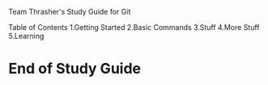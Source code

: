 Team Thrasher's Study Guide for Git


Table of Contents
1.Getting Started
2.Basic Commands
3.Stuff
4.More Stuff
5.Learning












End of Study Guide
================



